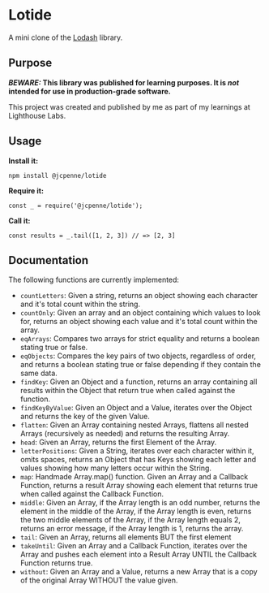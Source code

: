 # Lotide

A mini clone of the [Lodash](https://lodash.com) library.

## Purpose

**_BEWARE:_ This library was published for learning purposes. It is _not_ intended for use in production-grade software.**

This project was created and published by me as part of my learnings at Lighthouse Labs.

## Usage

**Install it:**

`npm install @jcpenne/lotide`

**Require it:**

`const _ = require('@jcpenne/lotide');`

**Call it:**

`const results = _.tail([1, 2, 3]) // => [2, 3]`

## Documentation

The following functions are currently implemented:

- `countLetters`: Given a string, returns an object showing each character and it's total count within the string.
- `countOnly`: Given an array and an object containing which values to look for, returns an object showing each value and it's total count within the array.
- `eqArrays`: Compares two arrays for strict equality and returns a boolean stating true or false.
- `eqObjects`: Compares the key pairs of two objects, regardless of order, and returns a boolean stating true or false depending if they contain the same data.
- `findKey`: Given an Object and a function, returns an array containing all results within the Object that return true when called against the function.
- `findKeyByValue`: Given an Object and a Value, iterates over the Object and returns the key of the given Value.
- `flatten`: Given an Array containing nested Arrays, flattens all nested Arrays (recursively as needed) and returns the resulting Array.
- `head`: Given an Array, returns the first Element of the Array.
- `letterPositions`:  Given a String, iterates over each character within it, omits spaces, returns an Object that has Keys showing each letter and values showing how many letters occur within the String.
- `map`: Handmade Array.map() function. Given an Array and a Callback Function, returns a result Array showing each element that returns true when called against the Callback Function.
- `middle`: Given an Array, if the Array length is an odd number, returns the element in the middle of the Array, if the Array length is even, returns the two middle elements of the Array, if the Array length equals 2, returns an error message, if the Array length is 1, returns the array. 
- `tail`: Given an Array, returns all elements BUT the first element
- `takeUntil`: Given an Array and a Callback Function, iterates over the Array and pushes each element into a Result Array UNTIL the Callback Function returns true.
- `without`: Given an Array and a Value, returns a new Array that is a copy of the original Array WITHOUT the value given.
